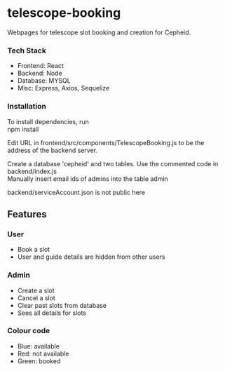 # telescope-booking
Webpages for telescope slot booking and creation for Cepheid.

### Tech Stack
- Frontend: React
- Backend: Node
- Database: MYSQL
- Misc: Express, Axios, Sequelize

### Installation
To install dependencies, run\
npm install

Edit URL in frontend/src/components/TelescopeBooking.js to be the address of the backend server.

Create a database 'cepheid' and two tables. Use the commented code in backend/index.js \
Manually insert email ids of admins into the table admin

backend/serviceAccount.json is not public here

## Features

### User
- Book a slot
- User and guide details are hidden from other users

### Admin
- Create a slot
- Cancel a slot
- Clear past slots from database
- Sees all details for slots

### Colour code
- Blue: available
- Red: not available
- Green: booked
